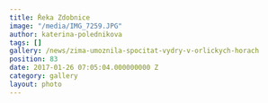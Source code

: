 ```yaml
---
title: Řeka Zdobnice
image: "/media/IMG_7259.JPG"
author: katerina-polednikova
tags: []
gallery: /news/zima-umoznila-spocitat-vydry-v-orlickych-horach
position: 83
date: 2017-01-26 07:05:04.000000000 Z
category: gallery
layout: photo
---
```

